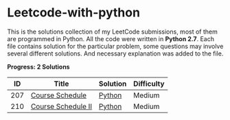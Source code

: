 # Leetcode-with-python

This is the solutions collection of my LeetCode submissions, most of them are programmed in Python. 
All the code were written in **Python 2.7**. Each file contains solution for the particular problem, some questions may involve several different solutions. And necessary explanation was added to the file. 



**Progress: 2 Solutions**

| ID   | Title                                                        | Solution                           | Difficulty |
| ---- | ------------------------------------------------------------ | ---------------------------------- | ---------- |
| 207  | [Course Schedule](https://leetcode.com/problems/course-schedule/) | [Python](./src/Course-Schedule)    | Medium     |
| 210  | [Course Schedule II](https://leetcode.com/problems/course-schedule-ii/) | [Python](./src/Course-Schedule-II) | Medium     |

